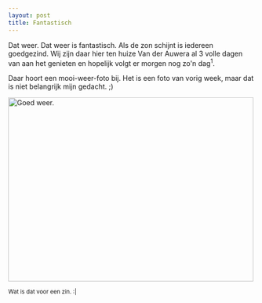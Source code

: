 ```yaml
---
layout: post
title: Fantastisch
---
```

Dat weer. Dat weer is fantastisch. Als de zon schijnt is iedereen goedgezind. Wij zijn daar hier ten huize Van der Auwera al 3 volle dagen van aan het genieten en hopelijk volgt er morgen nog zo'n dag<sup>1</sup>. 

Daar hoort een mooi-weer-foto bij. Het is een foto van vorig week, maar dat is niet belangrijk mijn gedacht. ;)

<a href="http://www.flickr.com/photos/atog/3583168922/" title="Goed weer. by atog, on Flickr"><img src="http://farm4.static.flickr.com/3346/3583168922_32794908c7.jpg" width="500" height="375" alt="Goed weer." /></a>

<small>Wat is dat voor een zin. :|</small>
<div class="clear:both;">&nbsp;</div>
